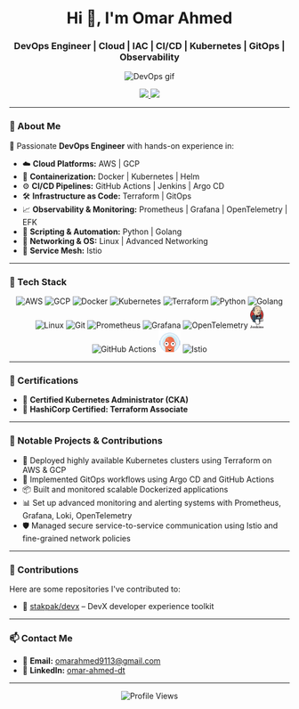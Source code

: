 <h1 align="center">Hi 👋, I'm Omar Ahmed</h1>
<h3 align="center">DevOps Engineer | Cloud | IAC | CI/CD | Kubernetes | GitOps | Observability</h3>

<p align="center">
  <img src="https://liveimages.algoworks.com/new-algoworks/wp-content/uploads/2023/01/05114244/DevOps-Challenges.gif" width="500" alt="DevOps gif" />
</p>

<p align="center">
  <a href="mailto:omarahmed9113@gmail.com">
    <img src="https://img.shields.io/badge/Gmail-D14836?style=for-the-badge&logo=gmail&logoColor=white" />
  </a>
  <a href="https://www.linkedin.com/in/omar-ahmed-dt" target="_blank">
    <img src="https://img.shields.io/badge/LinkedIn-blue?style=for-the-badge&logo=linkedin&logoColor=white" />
  </a>
</p>

---

### 🚀 About Me

🔧 Passionate **DevOps Engineer** with hands-on experience in:

- ☁️ **Cloud Platforms:** AWS | GCP  
- 🐳 **Containerization:** Docker | Kubernetes | Helm  
- ⚙️ **CI/CD Pipelines:** GitHub Actions | Jenkins | Argo CD  
- 🛠️ **Infrastructure as Code:** Terraform | GitOps  
- 📈 **Observability & Monitoring:** Prometheus | Grafana | OpenTelemetry | EFK  
- 🧰 **Scripting & Automation:** Python | Golang  
- 🧠 **Networking & OS:** Linux | Advanced Networking  
- 🔌 **Service Mesh:** Istio

---

### 🧰 Tech Stack

<p align="center">
  <!-- Cloud -->
  <img src="https://cdn.jsdelivr.net/gh/devicons/devicon/icons/amazonwebservices/amazonwebservices-original-wordmark.svg" height="40" title="AWS"/>
  <img src="https://cdn.jsdelivr.net/gh/devicons/devicon/icons/googlecloud/googlecloud-original.svg" height="40" title="GCP"/>
  
  <!-- Containers & Infra -->
  <img src="https://cdn.jsdelivr.net/gh/devicons/devicon/icons/docker/docker-original.svg" height="40" title="Docker"/>
  <img src="https://cdn.jsdelivr.net/gh/devicons/devicon/icons/kubernetes/kubernetes-plain.svg" height="40" title="Kubernetes"/>
  <img src="https://cdn.jsdelivr.net/gh/devicons/devicon/icons/terraform/terraform-original.svg" height="40" title="Terraform"/>

  <!-- Programming -->
  <img src="https://cdn.jsdelivr.net/gh/devicons/devicon/icons/python/python-original.svg" height="40" title="Python"/>
  <img src="https://cdn.jsdelivr.net/gh/devicons/devicon/icons/go/go-original.svg" height="40" title="Golang"/>
  
  <!-- OS & VCS -->
  <img src="https://cdn.jsdelivr.net/gh/devicons/devicon/icons/linux/linux-original.svg" height="40" title="Linux"/>
  <img src="https://cdn.jsdelivr.net/gh/devicons/devicon/icons/git/git-original.svg" height="40" title="Git"/>

  <!-- Monitoring & CI/CD -->
  <img src="https://raw.githubusercontent.com/gilbarbara/logos/master/logos/prometheus.svg" height="40" title="Prometheus"/>
  <img src="https://raw.githubusercontent.com/gilbarbara/logos/master/logos/grafana.svg" height="40" title="Grafana"/>
  <img src="https://raw.githubusercontent.com/gilbarbara/logos/master/logos/opentelemetry.svg" height="40" title="OpenTelemetry"/>
  <img src="https://raw.githubusercontent.com/gilbarbara/logos/master/logos/jenkins.svg" height="40" title="Jenkins"/>
  <img src="https://raw.githubusercontent.com/gilbarbara/logos/master/logos/github-actions.svg" height="40" title="GitHub Actions"/>
  
  <!-- GitOps, Mesh -->
  <img src="https://raw.githubusercontent.com/argoproj/argo-cd/master/docs/assets/logo.png" height="40" title="Argo CD"/>
  <img src="https://istio.io/latest/favicons/android-192x192.png" height="40" title="Istio"/>

</p>

---

### 🔖 Certifications

- 🏅 **Certified Kubernetes Administrator (CKA)**  
- 🏅 **HashiCorp Certified: Terraform Associate**

---

### 📝 Notable Projects & Contributions

- 🚀 Deployed highly available Kubernetes clusters using Terraform on AWS & GCP  
- 🔁 Implemented GitOps workflows using Argo CD and GitHub Actions  
- 📦 Built and monitored scalable Dockerized applications  
- 📊 Set up advanced monitoring and alerting systems with Prometheus, Grafana, Loki, OpenTelemetry  
- 🛡️ Managed secure service-to-service communication using Istio and fine-grained network policies  

---

### 🤝 Contributions

Here are some repositories I've contributed to:

- 🔧 [stakpak/devx](https://github.com/stakpak/devx-catalog) – DevX developer experience toolkit

---

### 📫 Contact Me

- 📧 **Email:** omarahmed9113@gmail.com  
- 🔗 **LinkedIn:** [omar-ahmed-dt](https://www.linkedin.com/in/omar-ahmed-dt)

---

<p align="center">
  <img src="https://komarev.com/ghpvc/?username=omar-ahmed-dt&label=Profile%20views&color=blue&style=flat" alt="Profile Views" />
</p>
